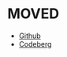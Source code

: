 <!--
SPDX-FileCopyrightText: 2022 Paul Schaub <vanitasvitae@fsfe.org>

SPDX-License-Identifier: Apache-2.0
-->
# MOVED
* [Github](https://github.com/pgpainless/sop-java/tree/master/sop-java)
* [Codeberg](https://codeberg.org/PGPainless/sop-java/src/branch/master/sop-java)
